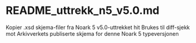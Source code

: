 # README_uttrekk_n5_v5.0.md

Kopier .xsd skjema-filer fra Noark 5 v5.0-uttrekket hit
Brukes til diff-sjekk mot Arkivverkets publiserte skjema for denne Noark 5 typeversjonen
